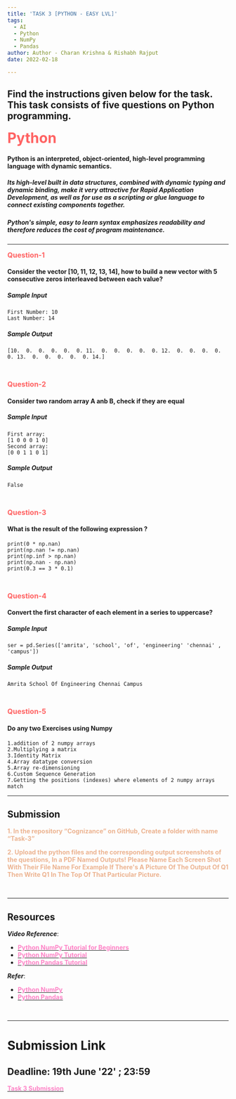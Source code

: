 ```yaml
---
title: 'TASK 3 [PYTHON - EASY LVL]'
tags:
  - AI
  - Python
  - NumPy
  - Pandas
author: Author - Charan Krishna & Rishabh Rajput
date: 2022-02-18

---
```



## Find the instructions given below for the task. This task consists of five questions on Python programming.

<b><span style="color: #FF6363; font-size: 2rem;">Python</style></b>

#### Python is an interpreted, object-oriented, high-level programming language with dynamic semantics. 

##### Its high-level built in data structures, combined with dynamic typing and dynamic binding, make it very attractive for Rapid Application Development, as well as for use as a scripting or glue language to connect existing components together. 

##### Python's simple, easy to learn syntax emphasizes readability and therefore reduces the cost of program maintenance. 
<hr>

**<span style="color: #FF6363; font-size: 1rem;">Question-1</span>**

#### Consider the vector [10, 11, 12, 13, 14], how to build a new vector with 5 consecutive zeros interleaved between each value?
##### Sample Input
```
First Number: 10
Last Number: 14
```
##### Sample Output
```
[10.  0.  0.  0.  0.  0. 11.  0.  0.  0.  0.  0. 12.  0.  0.  0.  0.  0. 13.  0.  0.  0.  0.  0. 14.]
```
<br>

**<span style="color: #FF6363; font-size: 1rem;">Question-2</span>**
#### Consider two random array A anb B, check if they are equal
##### Sample Input
```
First array:                                                           
[1 0 0 0 1 0]                                                          
Second array:                                                          
[0 0 1 1 0 1]
```
##### Sample Output
```
False
```
<br>

**<span style="color: #FF6363; font-size: 1rem;">Question-3</span>**
#### What is the result of the following expression ?  
```
print(0 * np.nan)
print(np.nan != np.nan)
print(np.inf > np.nan)
print(np.nan - np.nan)
print(0.3 == 3 * 0.1) 
```

<br>

**<span style="color: #FF6363; font-size: 1rem;">Question-4</span>**
####  Convert the first character of each element in a series to uppercase? 
##### Sample Input
```
ser = pd.Series(['amrita', 'school', 'of', 'engineering' 'chennai' , 'campus'])
```
##### Sample Output
```
Amrita School Of Engineering Chennai Campus
```
<br>

**<span style="color: #FF6363; font-size: 1rem;">Question-5</span>**
#### Do any two Exercises using Numpy

```
1.addition of 2 numpy arrays
2.Multiplying a matrix
3.Identity Matrix
4.Array datatype conversion
5.Array re-dimensioning
6.Custom Sequence Generation
7.Getting the positions (indexes) where elements of 2 numpy arrays match
```
<hr>

## Submission
<span style="color: #ECB390; font-weight: bold;">1. In the repository “Cognizance” on GitHub, Create a folder with name “Task-3”</span> <br> 
 
<span style="color: #ECB390; font-weight: bold;">2. Upload the python files and the corresponding output screenshots of the questions, In a PDF Named Outputs! Please Name Each Screen Shot With Their File Name For Example If There's A Picture Of The Output Of Q1 Then Write Q1 In The Top Of That Particular Picture.</span>

<br>
<hr>

## Resources

*<b>Video Reference</b>*: 
- [<b><span style="color: #FE83C6">Python NumPy Tutorial for Beginners</span></b>](https://youtu.be/QUT1VHiLmmI)
- [<b><span style="color: #FE83C6"> Python NumPy Tutorial</span></b>](https://youtu.be/8JfDAm9y_7s)
- [<b><span style="color: #FE83C6"> Python Pandas Tutorial</span></b>](https://www.youtube.com/watch?v=UB3DE5Bgfx4)


*<b>Refer</b>*:

- [<b><span style="color: #FE83C6"> Python NumPy</span></b>](https://www.geeksforgeeks.org/numpy-tutorial/)
- [<b><span style="color: #FE83C6"> Python Pandas</span></b>](https://www.tutorialspoint.com/python_pandas/index.htm)
<br>
<hr>

# Submission Link
## Deadline: <b>  19th June '22' ; 23:59 </b>
[<b><span style="color: #FE83C6">Task 3 Submission</b></span>](https://forms.gle/AneYKHAhUv2F9NrcA)

<br>